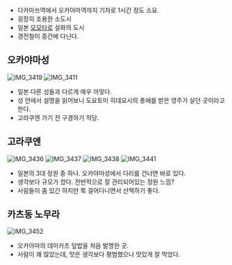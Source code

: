 - 다카마쓰역에서 오카야마역까지 기차로 1시간 정도 소요.
- 굉장히 조용한 소도시
- 일본 [모모타로](https://namu.wiki/w/%EB%AA%A8%EB%AA%A8%ED%83%80%EB%A1%9C) 설화의 도시
- 경전철이 중간에 다닌다.

## 오카야마성
![IMG_3419](https://github.com/user-attachments/assets/ed923cfe-a00b-4dfa-938c-83f885700b65)
![IMG_3411](https://github.com/user-attachments/assets/f8fa06d6-a6a2-4909-baf0-dbc8936b652c)
- 일본 다른 성들과 다르게 매우 까맣다.
- 성 안에서 설명을 읽어보니 도요토미 히데요시의 총애를 받은 영주가 살던 곳이라고 한다.
- 고라쿠엔 가기 전 구경하기 적당.

## 고라쿠엔
![IMG_3436](https://github.com/user-attachments/assets/a94dd6bb-8d3c-4c0f-a9d5-8e73d74d79cb)
![IMG_3437](https://github.com/user-attachments/assets/648a2f54-b879-45fd-af40-d9b620072af1)
![IMG_3438](https://github.com/user-attachments/assets/57d42ef3-5340-45f1-a9c3-3b047dfed790)
![IMG_3441](https://github.com/user-attachments/assets/2a3e9c76-d087-426c-9e09-ef58a2131331)
- 일본의 3대 정원 중 하나. 오카야마성에서 다리를 건너면 바로 있다.
- 생각보다 규모가 컸다. 전반적으로 잘 관리되어있는 정원 느낌?
- 사람들이 좀 있긴 하지만 쭉 걸어다니면서 산책하기 좋다.

## 카츠동 노무라
![IMG_3452](https://github.com/user-attachments/assets/6ec9fdfb-88b0-4bd6-aaba-e39c5f88e401)
- 오카야마의 데미카츠 덮밥을 처음 발명한 곳.
- 사람이 꽤 많았는데, 맛은 생각보다 평범했으나 맛있게 잘 먹었다.